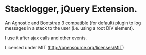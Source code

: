 # Stacklogger, jQuery Extension.
    
An Agnostic and Bootstrap 3 compatible (for default) plugin to log messages in a stack
to the user (i.e. using a root DIV element).

I use it after ajax calls and other events.

Licensed under MIT (http://opensource.org/licenses/MIT)
